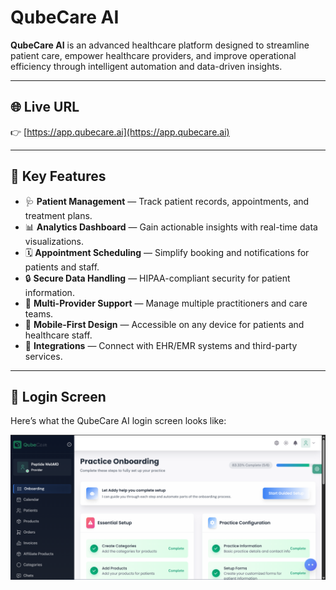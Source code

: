 # QubeCare AI

**QubeCare AI** is an advanced healthcare platform designed to streamline patient care, empower healthcare providers, and improve operational efficiency through intelligent automation and data-driven insights.

---

## 🌐 Live URL

👉 [https://app.qubecare.ai](https://app.qubecare.ai)

---

## 🚀 Key Features

- 🩺 **Patient Management** — Track patient records, appointments, and treatment plans.
- 📊 **Analytics Dashboard** — Gain actionable insights with real-time data visualizations.
- 🗓️ **Appointment Scheduling** — Simplify booking and notifications for patients and staff.
- 🔒 **Secure Data Handling** — HIPAA-compliant security for patient information.
- 🤝 **Multi-Provider Support** — Manage multiple practitioners and care teams.
- 📱 **Mobile-First Design** — Accessible on any device for patients and healthcare staff.
- 🔗 **Integrations** — Connect with EHR/EMR systems and third-party services.

---

## 🔐 Login Screen

Here’s what the QubeCare AI login screen looks like:

![QubeCare AI Login Screen](https://raw.githubusercontent.com/asifpiet/qubecare/main/dashboard.png)



